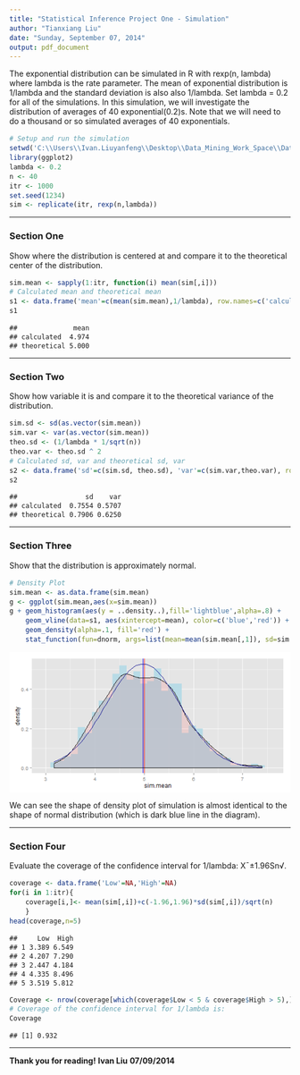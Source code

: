 ```yaml
---
title: "Statistical Inference Project One - Simulation"
author: "Tianxiang Liu"
date: "Sunday, September 07, 2014"
output: pdf_document
---
```


The exponential distribution can be simulated in R with rexp(n, lambda) where lambda is the rate parameter. The mean of exponential distribution is 1/lambda and the standard deviation is also also 1/lambda. Set lambda = 0.2 for all of the simulations. In this simulation, we will investigate the distribution of averages of 40 exponential(0.2)s. Note that we will need to do a thousand or so simulated averages of 40 exponentials.


```r
# Setup and run the simulation
setwd('C:\\Users\\Ivan.Liuyanfeng\\Desktop\\Data_Mining_Work_Space\\Data-Science-Statistical-Inference\\project')
library(ggplot2)
lambda <- 0.2
n <- 40
itr <- 1000
set.seed(1234)
sim <- replicate(itr, rexp(n,lambda))
```

---

### Section One
Show where the distribution is centered at and compare it to the theoretical center of the distribution.


```r
sim.mean <- sapply(1:itr, function(i) mean(sim[,i]))
# Calculated mean and theoretical mean
s1 <- data.frame('mean'=c(mean(sim.mean),1/lambda), row.names=c('calculated','theoretical'))
s1
```

```
##              mean
## calculated  4.974
## theoretical 5.000
```

---

### Section Two
Show how variable it is and compare it to the theoretical variance of the distribution.


```r
sim.sd <- sd(as.vector(sim.mean))
sim.var <- var(as.vector(sim.mean))
theo.sd <- (1/lambda * 1/sqrt(n))
theo.var <- theo.sd ^ 2
# Calculated sd, var and theoretical sd, var
s2 <- data.frame('sd'=c(sim.sd, theo.sd), 'var'=c(sim.var,theo.var), row.names=c('calculated','theoretical'))
s2
```

```
##                 sd    var
## calculated  0.7554 0.5707
## theoretical 0.7906 0.6250
```

---

### Section Three
Show that the distribution is approximately normal.


```r
# Density Plot
sim.mean <- as.data.frame(sim.mean)
g <- ggplot(sim.mean,aes(x=sim.mean))
g + geom_histogram(aes(y = ..density..),fill='lightblue',alpha=.8) + 
    geom_vline(data=s1, aes(xintercept=mean), color=c('blue','red')) + 
    geom_density(alpha=.1, fill='red') + 
    stat_function(fun=dnorm, args=list(mean=mean(sim.mean[,1]), sd=sim.sd),color = "darkblue")
```

<img src="figure/unnamed-chunk-4.png" title="plot of chunk unnamed-chunk-4" alt="plot of chunk unnamed-chunk-4" style="display: block; margin: auto;" />

We can see the shape of density plot of simulation is almost identical to the shape of normal distribution (which is dark blue line in the diagram).

---

### Section Four
Evaluate the coverage of the confidence interval for 1/lambda: X¯±1.96Sn√.


```r
coverage <- data.frame('Low'=NA,'High'=NA)
for(i in 1:itr){
    coverage[i,]<- mean(sim[,i])+c(-1.96,1.96)*sd(sim[,i])/sqrt(n)
    }
head(coverage,n=5)
```

```
##     Low  High
## 1 3.389 6.549
## 2 4.207 7.290
## 3 2.447 4.184
## 4 4.335 8.496
## 5 3.519 5.812
```

```r
Coverage <- nrow(coverage[which(coverage$Low < 5 & coverage$High > 5),])/itr
# Coverage of the confidence interval for 1/lambda is:
Coverage
```

```
## [1] 0.932
```

---

<b>Thank you for reading!</b> 
<b>Ivan Liu</b> 
<b>07/09/2014</b>
